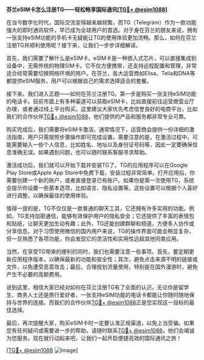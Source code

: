 **芬兰eSIM卡怎么注册TG——轻松畅享国际通讯[[TG💪+ @esim1088](https://t.me/s/esim1088)]**

在当今数字化时代，国际交流变得越来越频繁，而TG（Telegram）作为一款功能强大的即时通讯软件，早已成为全球用户的首选。对于身在芬兰的朋友来说，拥有一张支持eSIM功能的手机卡无疑能让TG的使用体验更加流畅。那么，如何在芬兰注册TG并顺利使用呢？接下来，让我们一步步详细解读。

首先，我们需要了解什么是eSIM卡。eSIM卡是一种嵌入式芯片，可以直接集成到设备中，无需传统的物理SIM卡。它不仅方便携带，还支持远程配置和管理，非常适合经常需要切换网络环境的用户。在芬兰，各大运营商如Elisa、Telia和DNA等都提供eSIM服务，用户可以根据自己的需求选择适合的套餐。

接下来，我们进入正题——如何在芬兰注册TG。第一步是购买一张支持eSIM功能的电话卡。目前市面上有多种渠道可以获取eSIM卡，比如直接前往运营商营业厅办理，或者通过线上平台购买。这里建议大家优先考虑信誉良好的电商平台，比如我们的合作伙伴[TG💪+ @esim1088](https://t.me/s/esim1088)，他们提供的产品和服务都非常专业可靠。

购买完成后，我们需要将eSIM卡激活。通常情况下，运营商会提供一份详细的激活指南，用户只需按照步骤操作即可完成设置。需要注意的是，在激活过程中，可能需要输入一些个人信息，比如姓名、地址以及身份证号码等，因此一定要确保信息准确无误。如果遇到问题，也可以随时联系客服寻求帮助。

激活成功后，我们就可以开始下载并安装TG了。TG的应用程序可以在Google Play Store或Apple App Store中免费下载，安装过程非常简单。打开应用后，你需要创建一个新的账户，或者直接登录已有账户。如果你是第一次使用TG，系统会提示你设置一些基本选项，比如语言、隐私设置等。这些设置可以根据个人喜好进行调整，以确保最佳的使用体验。

值得一提的是，TG不仅仅是一款普通的聊天工具，它还拥有许多实用的功能。例如，TG支持加密通信，能够有效保护用户的隐私安全；它还提供了丰富的表情包和贴纸，让聊天更加生动有趣；此外，TG还能创建群聊和频道，方便多人协作或分享信息。对于习惯使用微信的国内用户来说，TG的操作界面可能会稍显复杂，但一旦熟悉了各项功能，你会发现它的灵活性和实用性远超其他同类应用。

当然，在享受TG带来的便利的同时，我们也需要注意一些事项。首先，要定期更新应用程序版本，以确保最新的功能和安全性；其次，避免点击来源不明的链接或文件，以免遭受恶意攻击；最后，合理规划流量使用，特别是在国外漫游时，避免产生不必要的高额费用。

说到这里，相信大家已经对如何在芬兰注册TG有了全面的认识。无论你是留学生、商务人士还是旅行爱好者，一张支持eSIM功能的电话卡都能让你随时随地保持与世界的连接。而我们的合作伙伴[TG💪+ @esim1088](https://t.me/s/esim1088)正是您实现这一目标的最佳选择。

最后，再次提醒大家，购买eSIM卡时一定要认准正规渠道，以免上当受骗。如果您有任何疑问或需要进一步的帮助，请随时联系[TG💪+ @esim1088](https://t.me/s/esim1088)，他们会竭诚为您服务。现在就行动起来吧，让我们一起开启便捷高效的国际通讯之旅！

[[TG💪+ @esim1088](https://t.me/s/esim1088) ![Image](https://i.postimg.cc/4NQfJmqS/Snipaste-2025-05-13-00-14-12.png)]